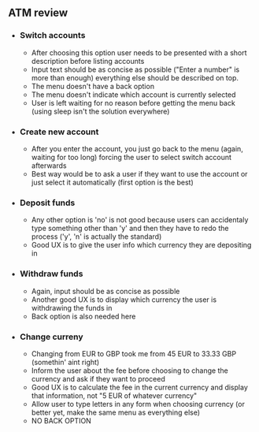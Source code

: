## ATM review

- ### Switch accounts

  - After choosing this option user needs to be presented with a short description before listing accounts
  - Input text should be as concise as possible ("Enter a number" is more than enough) everything else should be described on top.
  - The menu doesn't have a back option
  - The menu doesn't indicate which account is currently selected
  - User is left waiting for no reason before getting the menu back (using sleep isn't the solution everywhere)

- ### Create new account

  - After you enter the account, you just go back to the menu (again, waiting for too long) forcing the user to select switch account afterwards
  - Best way would be to ask a user if they want to use the account or just select it automatically (first option is the best)

- ### Deposit funds

  - Any other option is 'no' is not good because users can accidentaly type something other than 'y' and then they have to redo the process ('y', 'n' is actually the standard)
  - Good UX is to give the user info which currency they are depositing in

- ### Withdraw funds

  - Again, input should be as concise as possible
  - Another good UX is to display which currency the user is withdrawing the funds in
  - Back option is also needed here

- ### Change curreny
  - Changing from EUR to GBP took me from 45 EUR to 33.33 GBP (somethin' aint right)
  - Inform the user about the fee before choosing to change the currency and ask if they want to proceed
  - Good UX is to calculate the fee in the current currency and display that information, not "5 EUR of whatever currency"
  - Allow user to type letters in any form when choosing currency (or better yet, make the same menu as everything else)
  - NO BACK OPTION
